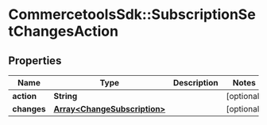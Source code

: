 # CommercetoolsSdk::SubscriptionSetChangesAction

## Properties
Name | Type | Description | Notes
------------ | ------------- | ------------- | -------------
**action** | **String** |  | [optional] 
**changes** | [**Array&lt;ChangeSubscription&gt;**](ChangeSubscription.md) |  | [optional] 


